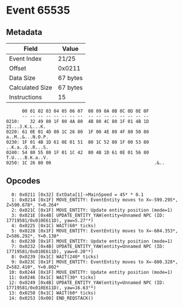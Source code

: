# Event 65535

## Metadata

| Field           | Value    |
|-----------------|----------|
| Event Index     | 21/25    |
| Offset          | 0x0211   |
| Data Size       | 67 bytes |
| Calculated Size | 67 bytes |
| Instructions    | 15       |

```
      00 01 02 03 04 05 06 07  08 09 0A 0B 0C 0D 0E 0F
      -- -- -- -- -- -- -- --  -- -- -- -- -- -- -- --
0210:    32 49 80 1F 00 4A 80  4B 80 4C 80 1F 01 4B 1D   2I...J.K.L...K.
0220: 61 0E 01 4D 80 1C 26 80  1F 00 4E 80 4F 80 50 80  a..M..&...N.O.P.
0230: 1F 01 4B 1D 61 0E 01 51  80 1C 52 80 1F 00 53 80  ..K.a..Q..R...S.
0240: 54 80 55 80 1F 01 1C 42  80 4B 1D 61 0E 01 56 80  T.U....B.K.a..V.
0250: 1C 26 80 00                                       .&..            
```

## Opcodes

```
  0: 0x0211 [0x32] ExtData[1]->MainSpeed = 45* * 0.1
  1: 0x0214 [0x1F] MOVE_ENTITY: EventEntity moves to X=-599.295*, Z=590.678*, Y=0.264*
  2: 0x021C [0x1F] MOVE_ENTITY: Update entity position (mode=1)
  3: 0x021E [0x4B] UPDATE_ENTITY_YAW(entity=Unnamed NPC (ID: 17719581/0x010E611D), yaw=5.27°*)
  4: 0x0225 [0x1C] WAIT(60* ticks)
  5: 0x0228 [0x1F] MOVE_ENTITY: EventEntity moves to X=-604.353*, Z=586.292*, Y=0.138*
  6: 0x0230 [0x1F] MOVE_ENTITY: Update entity position (mode=1)
  7: 0x0232 [0x4B] UPDATE_ENTITY_YAW(entity=Unnamed NPC (ID: 17719581/0x010E611D), yaw=0.20°*)
  8: 0x0239 [0x1C] WAIT(240* ticks)
  9: 0x023C [0x1F] MOVE_ENTITY: EventEntity moves to X=-600.328*, Z=582.410*, Y=0.802*
 10: 0x0244 [0x1F] MOVE_ENTITY: Update entity position (mode=1)
 11: 0x0246 [0x1C] WAIT(30* ticks)
 12: 0x0249 [0x4B] UPDATE_ENTITY_YAW(entity=Unnamed NPC (ID: 17719581/0x010E611D), yaw=16.63°*)
 13: 0x0250 [0x1C] WAIT(60* ticks)
 14: 0x0253 [0x00] END_REQSTACK()
```
